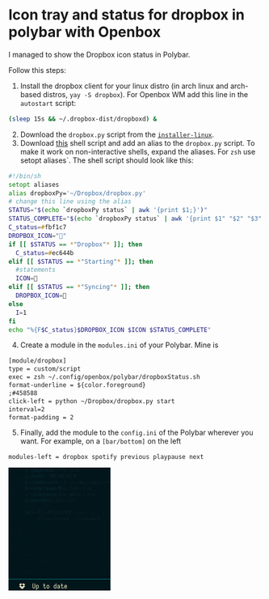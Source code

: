 # Icon tray and status for dropbox in polybar with Openbox

I managed to show the Dropbox icon status in Polybar.

Follow this steps:
1. Install the dropbox client for your linux distro (in arch linux and arch-based distros, `yay -S dropbox`). For Openbox WM add this line in the `autostart` script: 

```zsh
(sleep 15s && ~/.dropbox-dist/dropboxd) &
```

2. Download the `dropbox.py` script from the [`installer-linux`](https://www.dropbox.com/download?dl=packages/dropbox.py).
3. Download [this](https://github.com/polybar/polybar/issues/131#issuecomment-256913524) shell script and add an alias to the `dropbox.py` script. To make it work on non-interactive shells, expand the aliases. For `zsh` use setopt aliases`. The shell script should look like this:

```zsh
#!/bin/sh
setopt aliases
alias dropboxPy='~/Dropbox/dropbox.py'
# change this line using the alias
STATUS="$(echo `dropboxPy status` | awk '{print $1;}')"
STATUS_COMPLETE="$(echo `dropboxPy status` | awk '{print $1" "$2" "$3" "$4;}')"
C_status=#fbf1c7
DROPBOX_ICON=""
if [[ $STATUS == *"Dropbox"* ]]; then
  C_status=#ec644b
elif [[ $STATUS == *"Starting"* ]]; then
  #statements
  ICON=
elif [[ $STATUS == *"Syncing"* ]]; then
  DROPBOX_ICON=
else
  I=1
fi
echo "%{F$C_status}$DROPBOX_ICON $ICON $STATUS_COMPLETE"
```

4. Create a module in the `modules.ini` of your Polybar. Mine is

```inputrc
[module/dropbox]
type = custom/script
exec = zsh ~/.config/openbox/polybar/dropboxStatus.sh
format-underline = ${color.foreground}
;#458588
click-left = python ~/Dropbox/dropbox.py start
interval=2
format-padding = 2
```

5. Finally, add the module to the `config.ini` of the Polybar wherever you want. For example, on a `[bar/bottom]` on the left 


```inputrc
modules-left = dropbox spotify previous playpause next
```

![Dropbox Up To Date](dpx.png)
